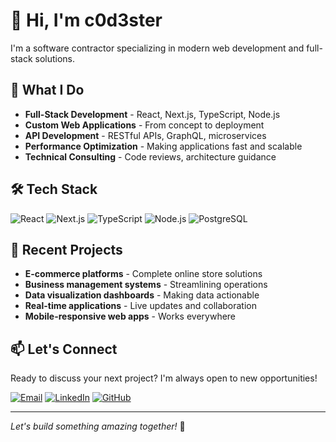 # 👋 Hi, I'm c0d3ster

I'm a software contractor specializing in modern web development and full-stack solutions.

## 🚀 What I Do

- **Full-Stack Development** - React, Next.js, TypeScript, Node.js
- **Custom Web Applications** - From concept to deployment
- **API Development** - RESTful APIs, GraphQL, microservices
- **Performance Optimization** - Making applications fast and scalable
- **Technical Consulting** - Code reviews, architecture guidance

## 🛠️ Tech Stack

![React](https://img.shields.io/badge/-React-61DAFB?logo=react&logoColor=black&style=flat)
![Next.js](https://img.shields.io/badge/-Next.js-000000?logo=next.js&logoColor=white&style=flat)
![TypeScript](https://img.shields.io/badge/-TypeScript-3178C6?logo=typescript&logoColor=white&style=flat)
![Node.js](https://img.shields.io/badge/-Node.js-339933?logo=node.js&logoColor=white&style=flat)
![PostgreSQL](https://img.shields.io/badge/-PostgreSQL-336791?logo=postgresql&logoColor=white&style=flat)

## 💼 Recent Projects

- **E-commerce platforms** - Complete online store solutions
- **Business management systems** - Streamlining operations
- **Data visualization dashboards** - Making data actionable
- **Real-time applications** - Live updates and collaboration
- **Mobile-responsive web apps** - Works everywhere

## 📫 Let's Connect

Ready to discuss your next project? I'm always open to new opportunities!

[![Email](https://img.shields.io/badge/-Email-D14836?logo=gmail&logoColor=white&style=flat)](mailto:support@c0d3ster.com)
[![LinkedIn](https://img.shields.io/badge/-LinkedIn-0077B5?logo=linkedin&logoColor=white&style=flat)](https://linkedin.com/in/cody-douglass)
[![GitHub](https://img.shields.io/badge/-GitHub-181717?logo=github&logoColor=white&style=flat)](https://github.com/c0d3ster)

---

_Let's build something amazing together!_ 🚀
